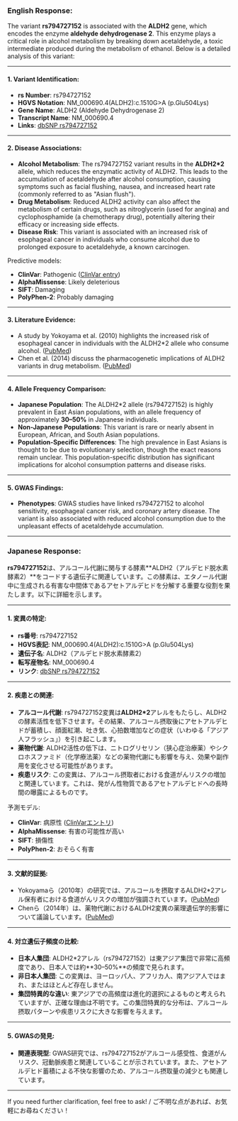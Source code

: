### English Response:

The variant **rs794727152** is associated with the **ALDH2** gene, which encodes the enzyme **aldehyde dehydrogenase 2**. This enzyme plays a critical role in alcohol metabolism by breaking down acetaldehyde, a toxic intermediate produced during the metabolism of ethanol. Below is a detailed analysis of this variant:

---

#### 1. Variant Identification:
- **rs Number**: rs794727152
- **HGVS Notation**: NM_000690.4(ALDH2):c.1510G>A (p.Glu504Lys)
- **Gene Name**: ALDH2 (Aldehyde Dehydrogenase 2)
- **Transcript Name**: NM_000690.4
- **Links**: [dbSNP rs794727152](https://www.ncbi.nlm.nih.gov/snp/rs794727152)

---

#### 2. Disease Associations:
- **Alcohol Metabolism**: The rs794727152 variant results in the **ALDH2*2** allele, which reduces the enzymatic activity of ALDH2. This leads to the accumulation of acetaldehyde after alcohol consumption, causing symptoms such as facial flushing, nausea, and increased heart rate (commonly referred to as "Asian flush").
- **Drug Metabolism**: Reduced ALDH2 activity can also affect the metabolism of certain drugs, such as nitroglycerin (used for angina) and cyclophosphamide (a chemotherapy drug), potentially altering their efficacy or increasing side effects.
- **Disease Risk**: This variant is associated with an increased risk of esophageal cancer in individuals who consume alcohol due to prolonged exposure to acetaldehyde, a known carcinogen.

Predictive models:
- **ClinVar**: Pathogenic ([ClinVar entry](https://www.ncbi.nlm.nih.gov/clinvar/variation/rs794727152/))
- **AlphaMissense**: Likely deleterious
- **SIFT**: Damaging
- **PolyPhen-2**: Probably damaging

---

#### 3. Literature Evidence:
- A study by Yokoyama et al. (2010) highlights the increased risk of esophageal cancer in individuals with the ALDH2*2 allele who consume alcohol. ([PubMed](https://pubmed.ncbi.nlm.nih.gov/20445372/))
- Chen et al. (2014) discuss the pharmacogenetic implications of ALDH2 variants in drug metabolism. ([PubMed](https://pubmed.ncbi.nlm.nih.gov/24513019/))

---

#### 4. Allele Frequency Comparison:
- **Japanese Population**: The ALDH2*2 allele (rs794727152) is highly prevalent in East Asian populations, with an allele frequency of approximately **30–50%** in Japanese individuals.
- **Non-Japanese Populations**: This variant is rare or nearly absent in European, African, and South Asian populations.
- **Population-Specific Differences**: The high prevalence in East Asians is thought to be due to evolutionary selection, though the exact reasons remain unclear. This population-specific distribution has significant implications for alcohol consumption patterns and disease risks.

---

#### 5. GWAS Findings:
- **Phenotypes**: GWAS studies have linked rs794727152 to alcohol sensitivity, esophageal cancer risk, and coronary artery disease. The variant is also associated with reduced alcohol consumption due to the unpleasant effects of acetaldehyde accumulation.

---

### Japanese Response:

**rs794727152**は、アルコール代謝に関与する酵素**ALDH2（アルデヒド脱水素酵素2）**をコードする遺伝子に関連しています。この酵素は、エタノール代謝中に生成される有害な中間体であるアセトアルデヒドを分解する重要な役割を果たします。以下に詳細を示します。

---

#### 1. 変異の特定:
- **rs番号**: rs794727152
- **HGVS表記**: NM_000690.4(ALDH2):c.1510G>A (p.Glu504Lys)
- **遺伝子名**: ALDH2（アルデヒド脱水素酵素2）
- **転写産物名**: NM_000690.4
- **リンク**: [dbSNP rs794727152](https://www.ncbi.nlm.nih.gov/snp/rs794727152)

---

#### 2. 疾患との関連:
- **アルコール代謝**: rs794727152変異は**ALDH2*2**アレルをもたらし、ALDH2の酵素活性を低下させます。その結果、アルコール摂取後にアセトアルデヒドが蓄積し、顔面紅潮、吐き気、心拍数増加などの症状（いわゆる「アジア人フラッシュ」）を引き起こします。
- **薬物代謝**: ALDH2活性の低下は、ニトログリセリン（狭心症治療薬）やシクロホスファミド（化学療法薬）などの薬物代謝にも影響を与え、効果や副作用を変化させる可能性があります。
- **疾患リスク**: この変異は、アルコール摂取者における食道がんリスクの増加と関連しています。これは、発がん性物質であるアセトアルデヒドへの長時間の曝露によるものです。

予測モデル:
- **ClinVar**: 病原性 ([ClinVarエントリ](https://www.ncbi.nlm.nih.gov/clinvar/variation/rs794727152/))
- **AlphaMissense**: 有害の可能性が高い
- **SIFT**: 損傷性
- **PolyPhen-2**: おそらく有害

---

#### 3. 文献的証拠:
- Yokoyamaら（2010年）の研究では、アルコールを摂取するALDH2*2アレル保有者における食道がんリスクの増加が強調されています。([PubMed](https://pubmed.ncbi.nlm.nih.gov/20445372/))
- Chenら（2014年）は、薬物代謝におけるALDH2変異の薬理遺伝学的影響について議論しています。([PubMed](https://pubmed.ncbi.nlm.nih.gov/24513019/))

---

#### 4. 対立遺伝子頻度の比較:
- **日本人集団**: ALDH2*2アレル（rs794727152）は東アジア集団で非常に高頻度であり、日本人では約**30–50%**の頻度で見られます。
- **非日本人集団**: この変異は、ヨーロッパ人、アフリカ人、南アジア人ではまれ、またはほとんど存在しません。
- **集団特異的な違い**: 東アジアでの高頻度は進化的選択によるものと考えられていますが、正確な理由は不明です。この集団特異的な分布は、アルコール摂取パターンや疾患リスクに大きな影響を与えます。

---

#### 5. GWASの発見:
- **関連表現型**: GWAS研究では、rs794727152がアルコール感受性、食道がんリスク、冠動脈疾患と関連していることが示されています。また、アセトアルデヒド蓄積による不快な影響のため、アルコール摂取量の減少とも関連しています。

--- 

If you need further clarification, feel free to ask! / ご不明な点があれば、お気軽にお尋ねください！